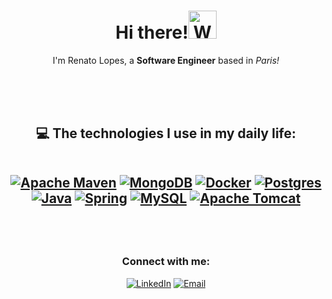 <h1 align="center">Hi there!<img src="https://raw.githubusercontent.com/nixin72/nixin72/master/wave.gif" alt="Waving hand animated gif" height="45" width="45" /></h1>

<p align="center">
I'm Renato Lopes, a <strong>Software Engineer</strong> based in <i>Paris!</i>
</p>

<br><br><br>

<h2 align="center">💻 The technologies I use in my daily life:
<div align="center" style="display: inline_block">
  <br>
  
  [![Apache Maven](https://img.shields.io/badge/Apache%20Maven-C71A36?style=for-the-badge&logo=Apache%20Maven&logoColor=white)](https://maven.apache.org/)
  [![MongoDB](https://img.shields.io/badge/MongoDB-%234ea94b.svg?style=for-the-badge&logo=mongodb&logoColor=white)](https://www.mongodb.com/pt-br)
  [![Docker](https://img.shields.io/badge/docker-%230db7ed.svg?style=for-the-badge&logo=docker&logoColor=white)](https://www.docker.com/)
  [![Postgres](https://img.shields.io/badge/postgres-%23316192.svg?style=for-the-badge&logo=postgresql&logoColor=white)](https://www.postgresql.org/)
  [![Java](https://img.shields.io/badge/java-%23ED8B00.svg?style=for-the-badge&logo=openjdk&logoColor=white)](https://www.oracle.com/java/)
  [![Spring](https://img.shields.io/badge/spring-%236DB33F.svg?style=for-the-badge&logo=spring&logoColor=white)](https://spring.io/)
  [![MySQL](https://img.shields.io/badge/mysql-4479A1.svg?style=for-the-badge&logo=mysql&logoColor=white)](https://www.mysql.com/)
  [![Apache Tomcat](https://img.shields.io/badge/apache%20tomcat-%23F8DC75.svg?style=for-the-badge&logo=apache-tomcat&logoColor=black)](https://tomcat.apache.org/)

</div>
</h2>

<br><br>
<h3 align="center">Connect with me:</h3>

<div align="center" style="display: inline_block">
  
[![LinkedIn](https://img.shields.io/badge/LinkedIn-0077B5?style=for-the-badge&logo=linkedin&logoColor=white)](https://www.linkedin.com/in/rlopesjj/)
[![Email](https://img.shields.io/badge/Gmail-D14836?style=for-the-badge&logo=gmail&logoColor=white)](mailto:renato.lopeslima06@gmail.com)

</div>
